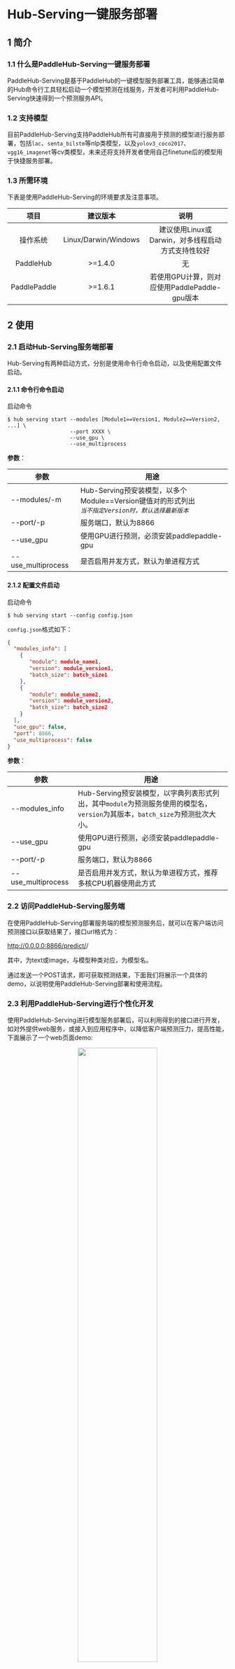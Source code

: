 # Hub-Serving一键服务部署
## 1 简介
### 1.1 什么是PaddleHub-Serving一键服务部署
PaddleHub-Serving是基于PaddleHub的一键模型服务部署工具，能够通过简单的Hub命令行工具轻松启动一个模型预测在线服务，开发者可利用PaddleHub-Serving快速得到一个预测服务API。

### 1.2 支持模型
目前PaddleHub-Serving支持PaddleHub所有可直接用于预测的模型进行服务部署，包括`lac`、`senta_bilstm`等nlp类模型，以及`yolov3_coco2017`、`vgg16_imagenet`等cv类模型，未来还将支持开发者使用自己finetune后的模型用于快捷服务部署。

### 1.3 所需环境
下表是使用PaddleHub-Serving的环境要求及注意事项。  

|项目|建议版本|说明|  
|:-:|:-:|:-:|  
|操作系统|Linux/Darwin/Windows|建议使用Linux或Darwin，对多线程启动方式支持性较好|  
|PaddleHub|>=1.4.0|无|  
|PaddlePaddle|>=1.6.1|若使用GPU计算，则对应使用PaddlePaddle-gpu版本|  

## 2 使用
### 2.1 启动Hub-Serving服务端部署
Hub-Serving有两种启动方式，分别是使用命令行命令启动，以及使用配置文件启动。

#### 2.1.1 命令行命令启动
启动命令
```shell
$ hub serving start --modules [Module1==Version1, Module2==Version2, ...] \
                    --port XXXX \
                    --use_gpu \
                    --use_multiprocess
```

**参数**：

|参数|用途|  
|-|-|  
|--modules/-m|Hub-Serving预安装模型，以多个Module==Version键值对的形式列出<br/>*`当不指定Version时，默认选择最新版本`*|  
|--port/-p|服务端口，默认为8866|  
|--use_gpu|使用GPU进行预测，必须安装paddlepaddle-gpu|  
|--use_multiprocess|是否启用并发方式，默认为单进程方式|  

#### 2.1.2 配置文件启动
启动命令
```shell
$ hub serving start --config config.json
```
`config.json`格式如下：  

```json
{  
  "modules_info": [  
    {  
       "module": module_name1,  
       "version": module_version1,  
       "batch_size": batch_size1
    },  
    {  
       "module": module_name2,  
       "version": module_version2,  
       "batch_size": batch_size2
    }
  ],  
  "use_gpu": false,  
  "port": 8866,
  "use_multiprocess": false
}
```

**参数**：

|参数|用途|  
|-|-|  
|--modules_info|Hub-Serving预安装模型，以字典列表形式列出，其中`module`为预测服务使用的模型名，`version`为其版本，`batch_size`为预测批次大小。
|--use_gpu|使用GPU进行预测，必须安装paddlepaddle-gpu|  
|--port/-p|服务端口，默认为8866|  
|--use_multiprocess|是否启用并发方式，默认为单进程方式，推荐多核CPU机器使用此方式|  

### 2.2 访问PaddleHub-Serving服务端

在使用PaddleHub-Serving部署服务端的模型预测服务后，就可以在客户端访问预测接口以获取结果了，接口url格式为：

http://0.0.0.0:8866/predict/<CATEGORY>/<MODULE>

其中，<CATEGORY>为text或image，与模型种类对应，<MODULE>为模型名。

通过发送一个POST请求，即可获取预测结果，下面我们将展示一个具体的demo，以说明使用PaddleHub-Serving部署和使用流程。

### 2.3 利用PaddleHub-Serving进行个性化开发
使用PaddleHub-Serving进行模型服务部署后，可以利用得到的接口进行开发，如对外提供web服务，或接入到应用程序中，以降低客户端预测压力，提高性能，下面展示了一个web页面demo:

<p align="center">  

<img src="../img/web_demo.png" width="60%" />  

</p>  

## 3 示例-部署一个在线lac分词服务

### 3.1 部署lac在线服务
现在，我们要部署一个lac在线服务，以通过接口获取文本的分词结果。

首先，根据2.1节所述，启动PaddleHub-Serving服务端的两种方式分别为:
```shell
$ hub serving start -m lac
```
或
```shell
$ hub serving start -c serving_config.json
```
其中`serving_config.json`的内容如下：
```json
{
  "modules_info": [
  {
    "module": "lac",
    "version": "1.0.0",
    "batch_size": 1
  }
],
  "use_gpu": false,
  "port": 8866,
  "use_multiprocess": false
}
```
启动成功界面如图：

<p align="center">  

<img src="../img/start_serving_lac.png" width="100%" />  

</p>  

这样我们就在8866端口部署了lac的在线分词服务。
*此处warning为Flask提示，不影响使用*

### 3.2 访问lac预测接口

在服务部署好之后，我们可以进行测试，用来测试的文本为`今天是个好日子`和`天气预报说今天要下雨`。

客户端代码如下
```python
# coding: utf8
import requests
import json

if __name__ == "__main__":
    # 指定用于用于预测的文本并生成字典{"text": [text_1, text_2, ... ]}
    text_list = ["今天是个好日子", "天气预报说今天要下雨"]
    text = {"text": text_list}
    # 指定预测方法为lac并发送post请求
    url = "http://127.0.0.1:8866/predict/text/lac"
    r = requests.post(url=url, data=text)

    # 打印预测结果
    print(json.dumps(r.json(), indent=4, ensure_ascii=False))
```
运行后得到结果
```python
{
    "results": [
        {
            "tag": [
                "TIME",
                "v",
                "q",
                "n"
            ],
            "word": [
                "今天",
                "是",
                "个",
                "好日子"
            ]
        },
        {
            "tag": [
                "n",
                "v",
                "TIME",
                "v",
                "v"
            ],
            "word": [
                "天气预报",
                "说",
                "今天",
                "要",
                "下雨"
            ]
        }
    ]
}
```
关于PaddleHub-Serving的一键服务部署功能示例，可参阅下列demo

* [图像分类-基于vgg11_imagent](serving/classification_vgg11_imagenet)  

该示例展示了利用vgg11_imagent完成图像分类服务化部署和在线预测，获取图像分类结果。

* [图像生成-基于stgan_celeba](serving/GAN_stgan_celeba)  

该示例展示了利用stgan_celeba生成图像服务化部署和在线预测，获取指定风格的生成图像。

* [文本审核-基于porn_detection_lstm](serving/text_censorship_porn_detection_lstm)  

该示例展示了利用porn_detection_lstm完成中文文本黄色敏感信息鉴定的服务化部署和在线预测，获取文本是否敏感及其置信度。

* [中文词法分析-基于lac](serving/lexical_analysis_lac)

该示例展示了利用lac完成中文文本分词服务化部署和在线预测，获取文本的分词结果，并可通过用户自定义词典干预分词结果。

* [目标检测-基于yolov3_darknet53_coco2017](serving/object_detection_yolov3_darknet53_coco2017)  

该示例展示了利用yolov3_darknet53_coco2017完成目标检测服务化部署和在线预测，获取检测结果和覆盖识别框的图片。

* [中文语义分析-基于simnet_bow](serving/semantic_model_simnet_bow)

该示例展示了利用simnet_bow完成中文文本相似度检测服务化部署和在线预测，获取文本的相似程度。  

* [图像分割-基于deeplabv3p_xception65_humanseg](serving/semantic_segmentation_deeplabv3p_xception65_humanseg)

该示例展示了利用deeplabv3p_xception65_humanseg完成图像分割服务化部署和在线预测，获取识别结果和分割后的图像。

* [中文情感分析-基于simnet_bow](serving/semantic_model_simnet_bow)

该示例展示了利用senta_lstm完成中文文本情感分析服务化部署和在线预测，获取文本的情感分析结果。
